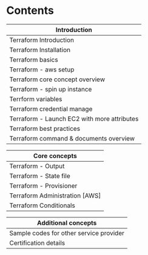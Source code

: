 # Contents

| Introduction                                | 
| ------------------------------------------  |
| Terraform Introduction                      |
| Terraform Installation                      |
| Terraform basics                            |
| Terraform - aws setup                       |
| Terraform core concept overview             | 
| Terraform - spin up instance                | 
| Terrform variables                          |
| Terraform credential manage                 |
| Terraform - Launch EC2 with more attributes |
| Terraform best practices                    |
| Terraform command & documents overview      |

| Core concepts                                    |
| -----------------------------------------------  |
| Terraform - Output 	                           |
| Terraform - State file                           |
| Terraform - Provisioner                          |
| Terraform Administration [AWS]                   |
| Terraform Conditionals                           |

| Additional concepts                              |
| ------------------------------------------------ |
| Sample codes for other service provider          |
| Certification details                            |